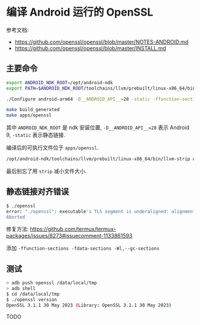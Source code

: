 # 编译 Android 运行的 OpenSSL

参考文档:

- <https://github.com/openssl/openssl/blob/master/NOTES-ANDROID.md>
- <https://github.com/openssl/openssl/blob/master/INSTALL.md>

## 主要命令

```sh
export ANDROID_NDK_ROOT=/opt/android-ndk
export PATH=$ANDROID_NDK_ROOT/toolchains/llvm/prebuilt/linux-x86_64/bin:$PATH

./Configure android-arm64 -D__ANDROID_API__=28 -static -ffunction-sections -fdata-sections -Wl,--gc-sections

make build_generated
make apps/openssl
```

其中 `ANDROID_NDK_ROOT` 是 ndk 安装位置, `-D__ANDROID_API__=28` 表示 Android 9,
`-static` 表示静态链接.

编译后的可执行文件位于 `apps/openssl`.

```sh
/opt/android-ndk/toolchains/llvm/prebuilt/linux-x86_64/bin/llvm-strip openssl
```

最后别忘了用 `strip` 减小文件大小.

## 静态链接对齐错误

```sh
$ ./openssl
error: "./openssl": executable's TLS segment is underaligned: alignment is 8, needs to be at least 64 for ARM64 Bionic
Aborted
```

修复方法:
<https://github.com/termux/termux-packages/issues/8273#issuecomment-1133861593>

添加 `-ffunction-sections -fdata-sections -Wl,--gc-sections`

## 测试

```sh
> adb push openssl /data/local/tmp
> adb shell
$ cd /data/local/tmp
$ ./openssl version
OpenSSL 3.1.1 30 May 2023 (Library: OpenSSL 3.1.1 30 May 2023)
```

TODO
